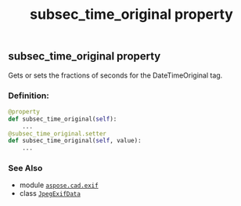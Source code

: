 ﻿---
title: subsec_time_original property
second_title: Aspose.CAD for Python via .NET API References
description: 
type: docs
weight: 1280
url: /python-net/aspose.cad.exif/jpegexifdata/subsec_time_original/
is_root: false
---

## subsec_time_original property


Gets or sets the fractions of seconds for the DateTimeOriginal tag.
### Definition:
```python
@property
def subsec_time_original(self):
    ...
@subsec_time_original.setter
def subsec_time_original(self, value):
    ...
```

### See Also
* module [`aspose.cad.exif`](../../)
* class [`JpegExifData`](/cad/python-net/aspose.cad.exif/jpegexifdata)
